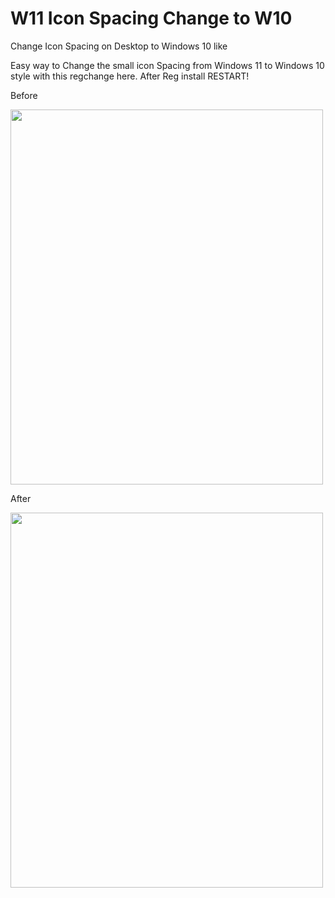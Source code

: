 # W11 Icon Spacing Change to W10
Change Icon Spacing on Desktop to Windows 10 like


Easy way to Change the small icon Spacing from Windows 11 to Windows 10 style with this regchange here.
After Reg install RESTART!

Before

<img src="https://i.imgur.com/IBwmnf3.jpeg" width="500" height="600">


After

<img src="https://i.imgur.com/SJTamqs.jpeg" width="500" height="600">

